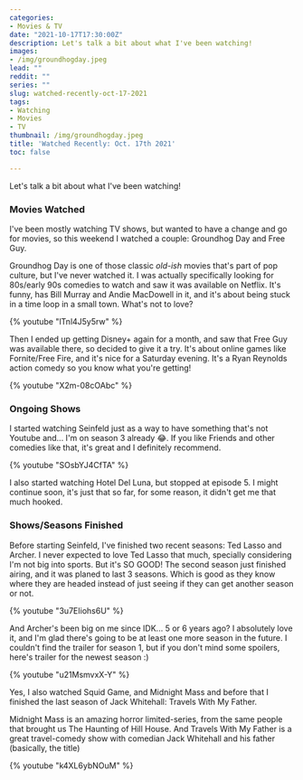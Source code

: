 ```yaml
---
categories:
- Movies & TV
date: "2021-10-17T17:30:00Z"
description: Let's talk a bit about what I've been watching!
images:
- /img/groundhogday.jpeg
lead: ""
reddit: ""
series: ""
slug: watched-recently-oct-17-2021
tags:
- Watching
- Movies
- TV
thumbnail: /img/groundhogday.jpeg
title: 'Watched Recently: Oct. 17th 2021'
toc: false

---
```

Let's talk a bit about what I've been watching!

<!--more-->

### Movies Watched

I've been mostly watching TV shows, but wanted to have a change and go for movies, so this weekend I watched a couple: Groundhog Day and Free Guy.

Groundhog Day is one of those classic _old-ish_ movies that's part of pop culture, but I've never watched it. I was actually specifically looking for 80s/early 90s comedies to watch and saw it was available on Netflix. It's funny, has Bill Murray and Andie MacDowell in it, and it's about being stuck in a time loop in a small town. What's not to love?

{% youtube "lTnl4J5y5rw" %}

Then I ended up getting Disney+ again for a month, and saw that Free Guy was available there, so decided to give it a try. It's about online games like Fornite/Free Fire, and it's nice for a Saturday evening. It's a Ryan Reynolds action comedy so you know what you're getting!

{% youtube "X2m-08cOAbc" %}

### Ongoing Shows

I started watching Seinfeld just as a way to have something that's not Youtube and... I'm on season 3 already 😂. If you like Friends and other comedies like that, it's great and I definitely recommend.

{% youtube "SOsbYJ4CfTA" %}

I also started watching Hotel Del Luna, but stopped at episode 5. I might continue soon, it's just that so far, for some reason, it didn't get me that much hooked.

### Shows/Seasons Finished

Before starting Seinfeld, I've finished two recent seasons: Ted Lasso and Archer. I never expected to love Ted Lasso that much, specially considering I'm not big into sports. But it's SO GOOD! The second season just finished airing, and it was planed to last 3 seasons. Which is good as they know where they are headed instead of just seeing if they can get another season or not.

{% youtube "3u7EIiohs6U" %}

And Archer's been big on me since IDK... 5 or 6 years ago? I absolutely love it, and I'm glad there's going to be at least one more season in the future. I couldn't find the trailer for season 1, but if you don't mind some spoilers, here's trailer for the newest season :)

{% youtube "u21MsmvxX-Y" %}

Yes, I also watched Squid Game, and Midnight Mass and before that I finished the last season of Jack Whitehall: Travels With My Father.

Midnight Mass is an amazing horror limited-series, from the same people that brought us The Haunting of Hill House. And Travels With My Father is a great travel-comedy show with comedian Jack Whitehall and his father (basically, the title)

{% youtube "k4XL6ybNOuM" %}